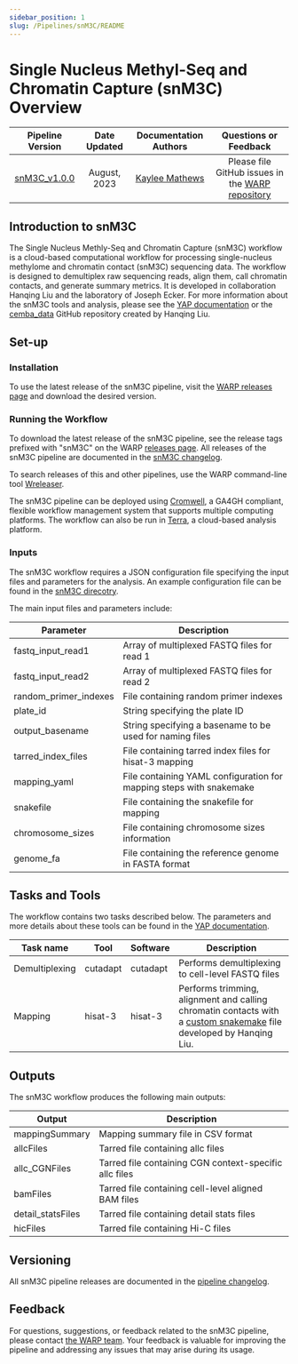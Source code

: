 ```yaml
---
sidebar_position: 1
slug: /Pipelines/snM3C/README
---
```

# Single Nucleus Methyl-Seq and Chromatin Capture (snM3C) Overview

| Pipeline Version | Date Updated | Documentation Authors | Questions or Feedback |
| :----: | :---: | :----: | :--------------: |
| [snM3C_v1.0.0](https://github.com/broadinstitute/warp/releases) | August, 2023 | [Kaylee Mathews](mailto:warp-pipelines-help@broadinsitute.org) | Please file GitHub issues in the [WARP repository](https://github.com/broadinstitute/warp/issues) |


## Introduction to snM3C

The Single Nucleus Methly-Seq and Chromatin Capture (snM3C) workflow is a cloud-based computational workflow for processing single-nucleus methylome and chromatin contact (snM3C) sequencing data. The workflow is designed to demultiplex raw sequencing reads, align them, call chromatin contacts, and generate summary metrics. It is developed in collaboration Hanqing Liu and the laboratory of Joseph Ecker. For more information about the snM3C tools and analysis, please see the [YAP documentation](https://hq-1.gitbook.io/mc/) or the [cemba_data](https://github.com/lhqing/cemba_data) GitHub repository created by Hanqing Liu.

## Set-up

### Installation

To use the latest release of the snM3C pipeline, visit the [WARP releases page](https://github.com/broadinstitute/warp/releases) and download the desired version.

<!--- Add a comment about running an old version of the workflow --->

### Running the Workflow

To download the latest release of the snM3C pipeline, see the release tags prefixed with "snM3C" on the WARP [releases page](https://github.com/broadinstitute/warp/releases). All releases of the snM3C pipeline are documented in the [snM3C changelog](https://github.com/broadinstitute/warp/blob/develop/pipelines/skylab/snM3C/snM3C.changelog.md). 

To search releases of this and other pipelines, use the WARP command-line tool [Wreleaser](https://github.com/broadinstitute/warp/tree/develop/wreleaser).

<!--- add a comment about running an old version of the workflow --->

The snM3C pipeline can be deployed using [Cromwell](https://cromwell.readthedocs.io/en/stable/), a GA4GH compliant, flexible workflow management system that supports multiple computing platforms. The workflow can also be run in [Terra](https://app.terra.bio), a cloud-based analysis platform. 

### Inputs

The snM3C workflow requires a JSON configuration file specifying the input files and parameters for the analysis. An example configuration file can be found in the [snM3C direcotry](https://github.com/broadinstitute/warp/blob/develop/pipelines/skylab/snM3C/snM3C_inputs.json).

The main input files and parameters include:

| Parameter | Description |
| ---| --- |
| fastq_input_read1 | Array of multiplexed FASTQ files for read 1 |
| fastq_input_read2 | Array of multiplexed FASTQ files for read 2 |
| random_primer_indexes | File containing random primer indexes |
| plate_id | String specifying the plate ID |
| output_basename | String specifying a basename to be used for naming files |
| tarred_index_files | File containing tarred index files for hisat-3 mapping |
| mapping_yaml | File containing YAML configuration for mapping steps with snakemake | 
| snakefile | File containing the snakefile for mapping |
| chromosome_sizes | File containing chromosome sizes information |
| genome_fa | File containing the reference genome in FASTA format | 


## Tasks and Tools
The workflow contains two tasks described below. The parameters and more details about these tools can be found in the [YAP documentation](https://hq-1.gitbook.io/mc/).

| Task name | Tool | Software | Description |
| --- | --- | --- | --- |
| Demultiplexing | cutadapt | cutadapt | Performs demultiplexing to cell-level FASTQ files |
| Mapping | hisat-3 | hisat-3 | Performs trimming, alignment and calling chromatin contacts with a [custom snakemake](https://github.com/broadinstitute/warp/blob/develop/pipelines/skylab/snM3C/Config%20files/Snakemake-file/Snakefile) file developed by Hanqing Liu. |

## Outputs

The snM3C workflow produces the following main outputs:

| Output | Description | 
| ---| --- |
| mappingSummary | Mapping summary file in CSV format |
| allcFiles | Tarred file containing allc files |
| allc_CGNFiles| Tarred file containing CGN context-specific allc files | 
| bamFiles | Tarred file containing cell-level aligned BAM files |
| detail_statsFiles | Tarred file containing detail stats files | 
| hicFiles | Tarred file containing Hi-C files |


## Versioning

All snM3C pipeline releases are documented in the [pipeline changelog](https://github.com/broadinstitute/warp/blob/develop/pipelines/skylab/snM3C/snM3C.changelog.md).

<!--- Citing the pipeline will go here --->

## Feedback

For questions, suggestions, or feedback related to the snM3C pipeline, please contact [the WARP team](mailto:warp-pipelines-help@broadinstitute.org). Your feedback is valuable for improving the pipeline and addressing any issues that may arise during its usage.

<!--- Validation will go here --->



<!--- FAQs will go here --->


